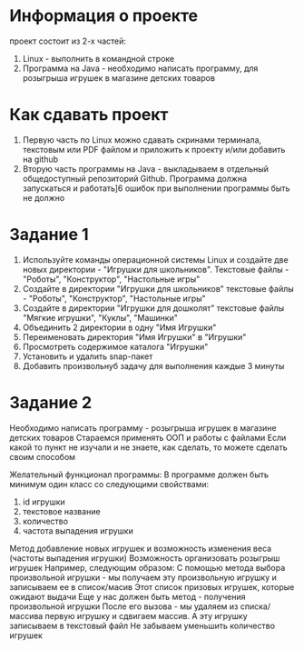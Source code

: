 # Информация о проекте 
проект состоит из 2-х частей: 
1. Linux - выполнить в командной строке 
2. Программа на Java - необходимо написать программу, для розыгрыша игрушек в магазине детских товаров 

# Как сдавать проект 
1. Первую часть по Linux можно сдавать скринами терминала, текстовым или PDF файлом и приложить к проекту и/или добавить на github 
2. Вторую часть программы на Java - выкладываем в отдельный общедоступный репозиторий Github. Программа должна запускаться и работать]6 ошибок при выполнении программы быть не должно 

# Задание 1
1. Используйте команды операционной системы Linux и создайте две новых директории - "Игрушки для школьников". Текстовые файлы - "Роботы", "Конструктор", "Настольные игры" 
2. Создайте в директории "Игрушки для школьников" текстовые файлы - "Роботы", "Конструктор", "Настольные игры" 
3. Создайте в директории "Игрушки для дошколят" текстовые файлы "Мягкие игрушки", "Куклы", "Машинки" 
4. Объединить 2 директории в одну "Имя Игрушки" 
5. Переименовать директория "Имя Игрушки" в "Игрушки" 
6. Просмотреть содержимое каталога "Игрушки" 
7. Установить и удалить snap-пакет
8. Добавить произвольнуб задачу для выполнения каждые 3 минуты 

# Задание 2
Необходимо написать программу - розыгрыша игрушек в магазине детских товаров
Стараемся применять ООП и работы с файлами 
Если какой то пункт не изучали и не знаете, как сделать, то можете сделать своим способом 

Желательный функционал программы: 
В программе должен быть минимум один класс со следующими свойствами: 
1. id игрушки 
2. текстовое название 
3. количество 
4. частота выпадения игрушки 

Метод добавление новых игрушек и возможность изменения веса (частоты выпадения игрушки)
Возможность организовать розыгрыш игрушек 
Например, следующим образом: 
С помощью метода выбора произвольной игрушки - мы получаем эту произвольную игрушку и записываем ее в список/масив 
Этот список призовых игрушек, которые ожидают выдачи 
Еще у нас должен быть метод - получения произвольной игрушки 
После его вызова - мы удаляем из списка/массива первую игрушку и сдвигаем массив. А эту игрушку записываем в текстовый файл 
Не забываем уменьшить количество игрушек 
